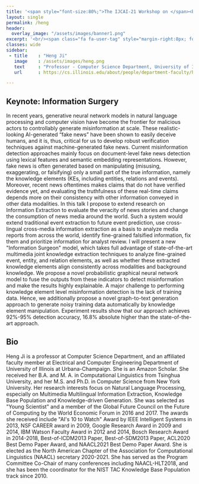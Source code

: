 ```yaml
---
title: '<span style="font-size:80%;">The IJCAI-21 Workshop on </span><br>Applied Semantics Extraction and Analytics  <span style="font-size:70%;">(ASEA)</span>'
layout: single
permalink: /heng
header:
  overlay_image: "/assets/images/banner1.png"
excerpt: '<br/><span class="fa fa-user-tag" style="margin-right:8px; font-size: 90%;"></span>ASEA Speakers<br/>'
classes: wide
sidebar:
 - title    : "Heng Ji"
   image    : /assets/images/heng.png
   text     : "Professor - Computer Science Department, University of Illinois at Urbana-Champaign"
   url      : https://cs.illinois.edu/about/people/department-faculty/hengji

---
```

<h2 id="keynote">Keynote: Information Surgery</h2>

In recent years, generative neural network models in natural language processing and computer vision have become the frontier for malicious actors to controllably generate misinformation at scale. These realistic-looking AI-generated “fake news” have been shown to easily deceive humans, and it is, thus, critical for us to develop robust verification techniques against machine-generated fake news. Current misinformation detection approaches mainly focus on document-level fake news detection using lexical features and semantic embedding representations. However, fake news is often generated based on manipulating (misusing, exaggerating, or falsifying) only a small part of the true information, namely the knowledge elements (KEs, including entities, relations and events). Moreover, recent news oftentimes makes claims that do not have verified evidence yet, and evaluating the truthfulness of these real-time claims depends more on their consistency with other information conveyed in other data modalities. In this talk I propose to extend research on Information Extraction to evaluate the veracity of news stories and change the consumption of news media around the world. Such a system would extend traditional event extraction to future event prediction, use cross-lingual cross-media information extraction as a basis to analyze media reports from across the world, identify fine-grained falsified information, fix them and prioritize information for analyst review. I will present a new "Information Surgeon" model, which takes full advantage of state-of-the-art multimedia joint knowledge extraction techniques to analyze fine-grained event, entity, and relation elements, as well as whether these extracted knowledge elements align consistently across modalities and background knowledge. We propose a novel probabilistic graphical neural network model to fuse the outputs from these indicators to detect misinformation and make the results highly explainable. A major challenge to performing knowledge element level misinformation detection is the lack of training data. Hence, we additionally propose a novel graph-to-text generation approach to generate noisy training data automatically by knowledge element manipulation. Experiment results show that our approach achieves 92%-95% detection accuracy, 16.8% absolute higher than the state-of-the-art approach.

<h2>Bio</h2>
<p>Heng Ji is a professor at Computer Science Department, and an affiliated faculty member at Electrical and Computer Engineering Department of University of Illinois at Urbana-Champaign. She is an Amazon Scholar. She received her B.A. and M. A. in Computational Linguistics from Tsinghua University, and her M.S. and Ph.D. in Computer Science from New York University. Her research interests focus on Natural Language Processing, especially on Multimedia Multilingual Information Extraction, Knowledge Base Population and Knowledge-driven Generation. She was selected as "Young Scientist" and a member of the Global Future Council on the Future of Computing by the World Economic Forum in 2016 and 2017. The awards she received include "AI's 10 to Watch" Award by IEEE Intelligent Systems in 2013, NSF CAREER award in 2009, Google Research Award in 2009 and 2014, IBM Watson Faculty Award in 2012 and 2014, Bosch Research Award in 2014-2018, Best-of-ICDM2013 Paper, Best-of-SDM2013 Paper, ACL2020 Best Demo Paper Award, and NAACL2021 Best Demo Paper Award. She is elected as the North American Chapter of the Association for Computational Linguistics (NAACL) secretary 2020-2021. She has served as the Program Committee Co-Chair of many conferences including NAACL-HLT2018, and she has been the coordinator for the NIST TAC Knowledge Base Population track since 2010.</p>



